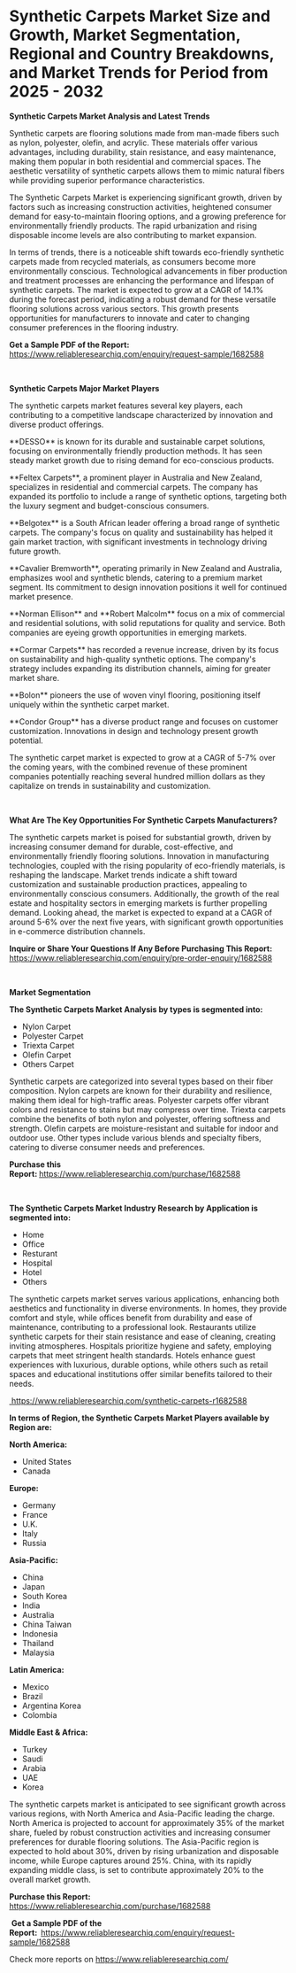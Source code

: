 <p><h1>Synthetic Carpets Market Size and Growth, Market Segmentation, Regional and Country Breakdowns, and Market Trends for Period from 2025 -  2032</h1></p><p><strong>Synthetic Carpets Market Analysis and Latest Trends</strong></p>
<p><p>Synthetic carpets are flooring solutions made from man-made fibers such as nylon, polyester, olefin, and acrylic. These materials offer various advantages, including durability, stain resistance, and easy maintenance, making them popular in both residential and commercial spaces. The aesthetic versatility of synthetic carpets allows them to mimic natural fibers while providing superior performance characteristics.</p><p>The Synthetic Carpets Market is experiencing significant growth, driven by factors such as increasing construction activities, heightened consumer demand for easy-to-maintain flooring options, and a growing preference for environmentally friendly products. The rapid urbanization and rising disposable income levels are also contributing to market expansion. </p><p>In terms of trends, there is a noticeable shift towards eco-friendly synthetic carpets made from recycled materials, as consumers become more environmentally conscious. Technological advancements in fiber production and treatment processes are enhancing the performance and lifespan of synthetic carpets. The market is expected to grow at a CAGR of 14.1% during the forecast period, indicating a robust demand for these versatile flooring solutions across various sectors. This growth presents opportunities for manufacturers to innovate and cater to changing consumer preferences in the flooring industry.</p></p>
<p><strong>Get a Sample PDF of the Report:&nbsp;</strong> <a href="https://www.reliableresearchiq.com/enquiry/request-sample/1682588?utm_campaign=2325&utm_medium=2&utm_source=Github&utm_content=ia&utm_term=26032025&utm_id=synthetic-carpets">https://www.reliableresearchiq.com/enquiry/request-sample/1682588</a></p>
<p>&nbsp;</p>
<p><strong>Synthetic Carpets Major Market Players</strong></p>
<p><p>The synthetic carpets market features several key players, each contributing to a competitive landscape characterized by innovation and diverse product offerings. </p><p>**DESSO** is known for its durable and sustainable carpet solutions, focusing on environmentally friendly production methods. It has seen steady market growth due to rising demand for eco-conscious products. </p><p>**Feltex Carpets**, a prominent player in Australia and New Zealand, specializes in residential and commercial carpets. The company has expanded its portfolio to include a range of synthetic options, targeting both the luxury segment and budget-conscious consumers.</p><p>**Belgotex** is a South African leader offering a broad range of synthetic carpets. The company's focus on quality and sustainability has helped it gain market traction, with significant investments in technology driving future growth. </p><p>**Cavalier Bremworth**, operating primarily in New Zealand and Australia, emphasizes wool and synthetic blends, catering to a premium market segment. Its commitment to design innovation positions it well for continued market presence.</p><p>**Norman Ellison** and **Robert Malcolm** focus on a mix of commercial and residential solutions, with solid reputations for quality and service. Both companies are eyeing growth opportunities in emerging markets.</p><p>**Cormar Carpets** has recorded a revenue increase, driven by its focus on sustainability and high-quality synthetic options. The company's strategy includes expanding its distribution channels, aiming for greater market share.</p><p>**Bolon** pioneers the use of woven vinyl flooring, positioning itself uniquely within the synthetic carpet market. </p><p>**Condor Group** has a diverse product range and focuses on customer customization. Innovations in design and technology present growth potential.</p><p>The synthetic carpet market is expected to grow at a CAGR of 5-7% over the coming years, with the combined revenue of these prominent companies potentially reaching several hundred million dollars as they capitalize on trends in sustainability and customization.</p></p>
<p>&nbsp;</p>
<p><strong>What Are The Key Opportunities For Synthetic Carpets Manufacturers?</strong></p>
<p><p>The synthetic carpets market is poised for substantial growth, driven by increasing consumer demand for durable, cost-effective, and environmentally friendly flooring solutions. Innovation in manufacturing technologies, coupled with the rising popularity of eco-friendly materials, is reshaping the landscape. Market trends indicate a shift toward customization and sustainable production practices, appealing to environmentally conscious consumers. Additionally, the growth of the real estate and hospitality sectors in emerging markets is further propelling demand. Looking ahead, the market is expected to expand at a CAGR of around 5-6% over the next five years, with significant growth opportunities in e-commerce distribution channels.</p></p>
<p><strong>Inquire or Share Your Questions If Any Before Purchasing This Report:</strong> <a href="https://www.reliableresearchiq.com/enquiry/pre-order-enquiry/1682588?utm_campaign=2325&utm_medium=2&utm_source=Github&utm_content=ia&utm_term=26032025&utm_id=synthetic-carpets">https://www.reliableresearchiq.com/enquiry/pre-order-enquiry/1682588</a></p>
<p>&nbsp;</p>
<p><strong>Market Segmentation</strong></p>
<p><strong>The Synthetic Carpets Market Analysis by types is segmented into:</strong></p>
<p><ul><li>Nylon Carpet</li><li>Polyester Carpet</li><li>Triexta Carpet</li><li>Olefin Carpet</li><li>Others Carpet</li></ul></p>
<p><p>Synthetic carpets are categorized into several types based on their fiber composition. Nylon carpets are known for their durability and resilience, making them ideal for high-traffic areas. Polyester carpets offer vibrant colors and resistance to stains but may compress over time. Triexta carpets combine the benefits of both nylon and polyester, offering softness and strength. Olefin carpets are moisture-resistant and suitable for indoor and outdoor use. Other types include various blends and specialty fibers, catering to diverse consumer needs and preferences.</p></p>
<p><strong>Purchase this Report:&nbsp;</strong><a href="https://www.reliableresearchiq.com/purchase/1682588?utm_campaign=2325&utm_medium=2&utm_source=Github&utm_content=ia&utm_term=26032025&utm_id=synthetic-carpets">https://www.reliableresearchiq.com/purchase/1682588</a></p>
<p>&nbsp;</p>
<p><strong>The Synthetic Carpets Market Industry Research by Application is segmented into:</strong></p>
<p><ul><li>Home</li><li>Office</li><li>Resturant</li><li>Hospital</li><li>Hotel</li><li>Others</li></ul></p>
<p><p>The synthetic carpets market serves various applications, enhancing both aesthetics and functionality in diverse environments. In homes, they provide comfort and style, while offices benefit from durability and ease of maintenance, contributing to a professional look. Restaurants utilize synthetic carpets for their stain resistance and ease of cleaning, creating inviting atmospheres. Hospitals prioritize hygiene and safety, employing carpets that meet stringent health standards. Hotels enhance guest experiences with luxurious, durable options, while others such as retail spaces and educational institutions offer similar benefits tailored to their needs.</p></p>
<p><a href="https://www.reliableresearchiq.com/synthetic-carpets-r1682588?utm_campaign=2325&utm_medium=2&utm_source=Github&utm_content=ia&utm_term=26032025&utm_id=synthetic-carpets">&nbsp;https://www.reliableresearchiq.com/synthetic-carpets-r1682588</a></p>
<p><strong>In terms of Region, the Synthetic Carpets Market Players available by Region are:</strong></p>
<p>
    <p> <strong> North America: </strong>
        <ul>
            <li>United States</li>
            <li>Canada</li>
        </ul>
        </p> 
    <p> <strong> Europe: </strong>
        <ul>
            <li>Germany</li>
            <li>France</li>
            <li>U.K.</li>
            <li>Italy</li>
            <li>Russia</li>
        </ul>
        </p> 
    <p> <strong> Asia-Pacific: </strong>
        <ul>
            <li>China</li>
            <li>Japan</li>
            <li>South Korea</li>
            <li>India</li>
            <li>Australia</li>
            <li>China Taiwan</li>
            <li>Indonesia</li>
            <li>Thailand</li>
            <li>Malaysia</li>
        </ul>
        </p> 
    <p> <strong> Latin America: </strong>
        <ul>
            <li>Mexico</li>
            <li>Brazil</li>
            <li>Argentina Korea</li>
            <li>Colombia</li>
        </ul>
        </p> 
    <p> <strong> Middle East & Africa: </strong>
        <ul>
            <li>Turkey</li>
            <li>Saudi</li>
            <li>Arabia</li>
            <li>UAE</li>
            <li>Korea</li>
        </ul>
    </p>
    </p>
<p><p>The synthetic carpets market is anticipated to see significant growth across various regions, with North America and Asia-Pacific leading the charge. North America is projected to account for approximately 35% of the market share, fueled by robust construction activities and increasing consumer preferences for durable flooring solutions. The Asia-Pacific region is expected to hold about 30%, driven by rising urbanization and disposable income, while Europe captures around 25%. China, with its rapidly expanding middle class, is set to contribute approximately 20% to the overall market growth.</p></p>
<p><strong>Purchase this Report: </strong><a href="https://www.reliableresearchiq.com/purchase/1682588?utm_campaign=2325&utm_medium=2&utm_source=Github&utm_content=ia&utm_term=26032025&utm_id=synthetic-carpets">https://www.reliableresearchiq.com/purchase/1682588</a></p>
<p>&nbsp;<strong>Get a Sample PDF of the Report:&nbsp;&nbsp;</strong><a href="https://www.reliableresearchiq.com/enquiry/request-sample/1682588?utm_campaign=2325&utm_medium=2&utm_source=Github&utm_content=ia&utm_term=26032025&utm_id=synthetic-carpets">https://www.reliableresearchiq.com/enquiry/request-sample/1682588</a></p>
<p><strong></strong></p>
<p>Check more reports on <a href="https://www.reliableresearchiq.com/?utm_campaign=2325&utm_medium=2&utm_source=Github&utm_content=ia&utm_term=26032025&utm_id=synthetic-carpets">https://www.reliableresearchiq.com/</a></p>